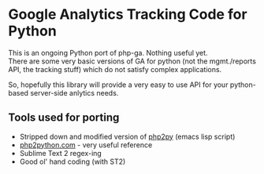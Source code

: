 # Google Analytics Tracking Code for Python

This is an ongoing Python port of php-ga. Nothing useful yet.  
There are some very basic versions of GA for python (not the mgmt./reports API, the tracking stuff) which do not satisfy complex applications.

So, hopefully this library will provide a very easy to use API for your python-based server-side anlytics needs.

## Tools used for porting

* Stripped down and modified version of [php2py][php2py] (emacs lisp script)
* [php2python.com][php2python] - very useful reference
* Sublime Text 2 regex-ing
* Good ol' hand coding (with ST2)

[php2python]: http://www.php2python.com
[php2py]: http://sourceforge.net/projects/php2py/